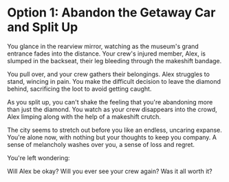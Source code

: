 # Option 1: Abandon the Getaway Car and Split Up
You glance in the rearview mirror, watching as the museum's grand entrance fades into the distance. Your crew's injured member, Alex, is slumped in the backseat, their leg bleeding through the makeshift bandage.

You pull over, and your crew gathers their belongings. Alex struggles to stand, wincing in pain. You make the difficult decision to leave the diamond behind, sacrificing the loot to avoid getting caught.

As you split up, you can't shake the feeling that you're abandoning more than just the diamond. You watch as your crew disappears into the crowd, Alex limping along with the help of a makeshift crutch.

The city seems to stretch out before you like an endless, uncaring expanse. You're alone now, with nothing but your thoughts to keep you company. A sense of melancholy washes over you, a sense of loss and regret.

You're left wondering:

Will Alex be okay?
Will you ever see your crew again?
Was it all worth it?

